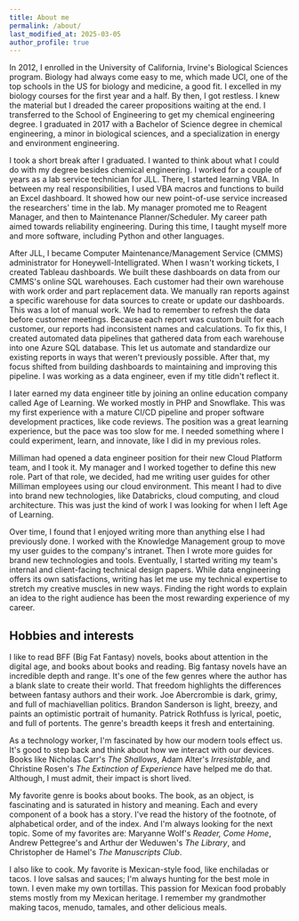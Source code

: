 ```yaml
---
title: About me
permalink: /about/
last_modified_at: 2025-03-05
author_profile: true
---
```


In 2012, I enrolled in the University of California, Irvine's Biological Sciences program. Biology had always come easy to me, which made UCI, one of the top schools in the US for biology and medicine, a good fit. I excelled in my biology courses for the first year and a half. By then, I got restless. I knew the material but I dreaded the career propositions waiting at the end. I transferred to the School of Engineering to get my chemical engineering degree. I graduated in 2017 with a Bachelor of Science degree in chemical engineering, a minor in biological sciences, and a specialization in energy and environment engineering.

I took a short break after I graduated. I wanted to think about what I could do with my degree besides chemical engineering. I worked for a couple of years as a lab service technician for JLL. There, I started learning VBA. In between my real responsibilities, I used VBA macros and functions to build an Excel dashboard. It showed how our new point-of-use service increased the researchers' time in the lab. My manager promoted me to Reagent Manager, and then to Maintenance Planner/Scheduler. My career path aimed towards reliability engineering. During this time, I taught myself more and more software, including Python and other languages.

After JLL, I became Computer Maintenance/Management Service (CMMS) administrator for Honeywell-Intelligrated. When I wasn't working tickets, I created Tableau dashboards. We built these dashboards on data from our CMMS's online SQL warehouses. Each customer had their own warehouse with work order and part replacement data. We manually ran reports against a specific warehouse for data sources to create or update our dashboards. This was a lot of manual work. We had to remember to refresh the data before customer meetings. Because each report was custom built for each customer, our reports had inconsistent names and calculations. To fix this, I created automated data pipelines that gathered data from each warehouse into one Azure SQL database. This let us automate and standardize our existing reports in ways that weren't previously possible. After that, my focus shifted from building dashboards to maintaining and improving this pipeline. I was working as a data engineer, even if my title didn't reflect it.

I later earned my data engineer title by joining an online education company called Age of Learning. We worked mostly in PHP and Snowflake. This was my first experience with a mature CI/CD pipeline and proper software development practices, like code reviews. The position was a great learning experience, but the pace was too slow for me. I needed something where I could experiment, learn, and innovate, like I did in my previous roles.

Milliman had opened a data engineer position for their new Cloud Platform team, and I took it. My manager and I worked together to define this new role. Part of that role, we decided, had me writing user guides for other Milliman employees using our cloud environment. This meant I had to dive into brand new technologies, like Databricks, cloud computing, and cloud architecture. This was just the kind of work I was looking for when I left Age of Learning.

Over time, I found that I enjoyed writing more than anything else I had previously done. I worked with the Knowledge Management group to move my user guides to the company's intranet. Then I wrote more guides for brand new technologies and tools. Eventually, I started writing my team's internal and client-facing technical design papers. While data engineering offers its own satisfactions, writing has let me use my technical expertise to stretch my creative muscles in new ways. Finding the right words to explain an idea to the right audience has been the most rewarding experience of my career.

## Hobbies and interests

I like to read BFF (Big Fat Fantasy) novels, books about attention in the digital age, and books about books and reading. Big fantasy novels have an incredible depth and range. It's one of the few genres where the author has a blank slate to create their world. That freedom highlights the differences between fantasy authors and their work. Joe Abercrombie is dark, grimy, and full of machiavellian politics. Brandon Sanderson is light, breezy, and paints an optimistic portrait of humanity. Patrick Rothfuss is lyrical, poetic, and full of portents. The genre's breadth keeps it fresh and entertaining.

As a technology worker, I'm fascinated by how our modern tools effect us. It's good to step back and think about how we interact with our devices. Books like Nicholas Carr's _The Shallows_, Adam Alter's _Irresistable_, and Christine Rosen's _The Extinction of Experience_ have helped me do that. Although, I must admit, their impact is short lived.

My favorite genre is books about books. The book, as an object, is fascinating and is saturated in history and meaning. Each and every component of a book has a story. I've read the history of the footnote, of alphabetical order, and of the index. And I'm always looking for the next topic. Some of my favorites are: Maryanne Wolf's _Reader, Come Home_, Andrew Pettegree's and Arthur der Weduwen's _The Library_, and Christopher de Hamel's _The Manuscripts Club_.

I also like to cook. My favorite is Mexican-style food, like enchiladas or tacos. I love salsas and sauces; I'm always hunting for the best mole in town. I even make my own tortillas. This passion for Mexican food probably stems mostly from my Mexican heritage. I remember my grandmother making tacos, menudo, tamales, and other delicious meals.

